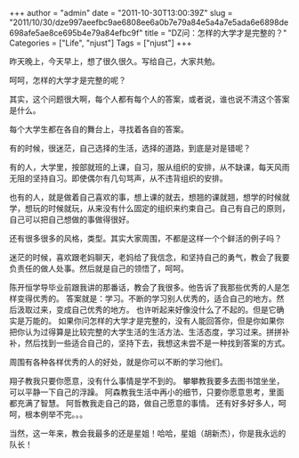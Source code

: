 +++
author = "admin"
date = "2011-10-30T13:00:39Z"
slug = "2011/10/30/dze997aeefbc9ae6808ee6a0b7e79a84e5a4a7e5ada6e6898de698afe5ae8ce695b4e79a84efbc9f"
title = "DZ问：怎样的大学才是完整的？"
Categories = ["Life", "njust"]
Tags = ["njust"]
+++

昨天晚上，今天早上，想了很久很久。写给自己，大家共勉。

呵呵，怎样的大学才是完整的呢？

其实，这个问题很大啊，每个人都有每个人的答案，或者说，谁也说不清这个答案是什么。

每个大学生都在各自的舞台上，寻找着各自的答案。

有的时候，很迷茫，自己选择的生活，选择的道路，到底是对是错呢？

有的人，大学里，按部就班的上课，自习，服从组织的安排，从不缺课，每天风雨无阻的坚持自习。即使偶尔有几句骂声，从不违背组织的安排。

也有的人，就是做着自己喜欢的事，想上课的就去，想翘的课就翘，想学的时候就学，想玩的时候就玩，从来没有什么固定的组织来约束自己。自己有自己的原则，自己可以把自己想做的事做得很好。

还有很多很多的风格，类型。其实大家周围，不都是这样一个个鲜活的例子吗？

迷茫的时候，喜欢跟老妈聊天，老妈给了我信念，和坚持自己的勇气，教会了我要负责任的做人处事。然后就是自己的领悟了，呵呵。

陈开恒学导毕业前跟我讲的那番话，教会了我很多。他告诉了我那些优秀的人是怎样变得优秀的。
答案就是：学习。不断的学习别人优秀的，适合自己的地方。然后汲取过来，变成自己优秀的地方。
也许听起来好像没什么了不起的。但是它确实是万能的。
如果你问怎样的大学才是完整的，没有人能回答你，但是你如果你把你认为过得算是比较完整的大学生活的生活方法、生活态度，学习过来。拼拼补补，然后找到一些适合自己的，坚持下去，我想这未尝不是一种找到答案的方式。

周围有各种各样优秀的人的好处，就是你可以不断的学习他们。


翔子教我只要你愿意，没有什么事情是学不到的。
攀攀教我要多去图书馆坐坐，可以平静一下自己的浮躁。
阿森教我生活中再小的细节，只要你愿意思考，里面都充满了智慧。
阿哲教我走自己的路，做自己愿意的事情。
还有好多好多人，呵呵，根本例举不完。。。

当然，这一年来，教会我最多的还是星姐！哈哈，星姐（胡新杰），你是我永远的队长！
